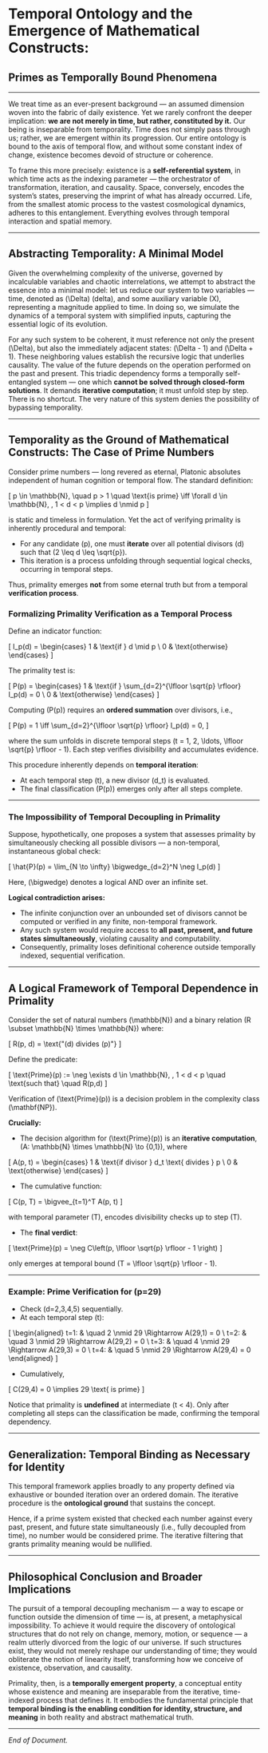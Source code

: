 # Temporal Ontology and the Emergence of Mathematical Constructs:  
## Primes as Temporally Bound Phenomena

---

We treat time as an ever-present background — an assumed dimension woven into the fabric of daily existence. Yet we rarely confront the deeper implication: **we are not merely in time, but rather, constituted by it.** Our being is inseparable from temporality. Time does not simply pass through us; rather, we are emergent within its progression. Our entire ontology is bound to the axis of temporal flow, and without some constant index of change, existence becomes devoid of structure or coherence.

To frame this more precisely: existence is a **self-referential system**, in which time acts as the indexing parameter — the orchestrator of transformation, iteration, and causality. Space, conversely, encodes the system’s states, preserving the imprint of what has already occurred. Life, from the smallest atomic process to the vastest cosmological dynamics, adheres to this entanglement. Everything evolves through temporal interaction and spatial memory.

---

## Abstracting Temporality: A Minimal Model

Given the overwhelming complexity of the universe, governed by incalculable variables and chaotic interrelations, we attempt to abstract the essence into a minimal model: let us reduce our system to two variables — time, denoted as \(\Delta\) (delta), and some auxiliary variable \(X\), representing a magnitude applied to time. In doing so, we simulate the dynamics of a temporal system with simplified inputs, capturing the essential logic of its evolution.

For any such system to be coherent, it must reference not only the present \(\Delta\), but also the immediately adjacent states: \(\Delta - 1\) and \(\Delta + 1\). These neighboring values establish the recursive logic that underlies causality. The value of the future depends on the operation performed on the past and present. This triadic dependency forms a temporally self-entangled system — one which **cannot be solved through closed-form solutions**. It demands **iterative computation**; it must unfold step by step. There is no shortcut. The very nature of this system denies the possibility of bypassing temporality.

---

## Temporality as the Ground of Mathematical Constructs: The Case of Prime Numbers

Consider prime numbers — long revered as eternal, Platonic absolutes independent of human cognition or temporal flow. The standard definition:

\[
p \in \mathbb{N}, \quad p > 1 \quad \text{is prime} \iff \forall d \in \mathbb{N}, \, 1 < d < p \implies d \nmid p
\]

is static and timeless in formulation. Yet the act of verifying primality is inherently procedural and temporal:

- For any candidate \(p\), one must **iterate** over all potential divisors \(d\) such that \(2 \leq d \leq \sqrt{p}\).
- This iteration is a process unfolding through sequential logical checks, occurring in temporal steps.

Thus, primality emerges **not** from some eternal truth but from a temporal **verification process**.

### Formalizing Primality Verification as a Temporal Process

Define an indicator function:

\[
I_p(d) = 
\begin{cases}
1 & \text{if } d \mid p \\
0 & \text{otherwise}
\end{cases}
\]

The primality test is:

\[
P(p) = 
\begin{cases}
1 & \text{if } \sum_{d=2}^{\lfloor \sqrt{p} \rfloor} I_p(d) = 0 \\
0 & \text{otherwise}
\end{cases}
\]

Computing \(P(p)\) requires an **ordered summation** over divisors, i.e.,

\[
P(p) = 1 \iff \sum_{d=2}^{\lfloor \sqrt{p} \rfloor} I_p(d) = 0,
\]

where the sum unfolds in discrete temporal steps \(t = 1, 2, \ldots, \lfloor \sqrt{p} \rfloor - 1\). Each step verifies divisibility and accumulates evidence.

This procedure inherently depends on **temporal iteration**:

- At each temporal step \(t\), a new divisor \(d_t\) is evaluated.
- The final classification \(P(p)\) emerges only after all steps complete.

---

### The Impossibility of Temporal Decoupling in Primality

Suppose, hypothetically, one proposes a system that assesses primality by simultaneously checking all possible divisors — a non-temporal, instantaneous global check:

\[
\hat{P}(p) = \lim_{N \to \infty} \bigwedge_{d=2}^N \neg I_p(d)
\]

Here, \(\bigwedge\) denotes a logical AND over an infinite set.

**Logical contradiction arises:**

- The infinite conjunction over an unbounded set of divisors cannot be computed or verified in any finite, non-temporal framework.
- Any such system would require access to **all past, present, and future states simultaneously**, violating causality and computability.
- Consequently, primality loses definitional coherence outside temporally indexed, sequential verification.

---

## A Logical Framework of Temporal Dependence in Primality

Consider the set of natural numbers \(\mathbb{N}\) and a binary relation \(R \subset \mathbb{N} \times \mathbb{N}\) where:

\[
R(p, d) = \text{"\(d\) divides \(p\)"}
\]

Define the predicate:

\[
\text{Prime}(p) := \neg \exists d \in \mathbb{N}, \, 1 < d < p \quad \text{such that} \quad R(p,d)
\]

Verification of \(\text{Prime}(p)\) is a decision problem in the complexity class \(\mathbf{NP}\).

**Crucially:**

- The decision algorithm for \(\text{Prime}(p)\) is an **iterative computation**, \(A: \mathbb{N} \times \mathbb{N} \to \{0,1\}\), where

\[
A(p, t) = 
\begin{cases}
1 & \text{if divisor } d_t \text{ divides } p \\
0 & \text{otherwise}
\end{cases}
\]

- The cumulative function:

\[
C(p, T) = \bigvee_{t=1}^T A(p, t)
\]

with temporal parameter \(T\), encodes divisibility checks up to step \(T\).

- The **final verdict**:

\[
\text{Prime}(p) = \neg C\left(p, \lfloor \sqrt{p} \rfloor - 1 \right)
\]

only emerges at temporal bound \(T = \lfloor \sqrt{p} \rfloor - 1\).

---

### Example: Prime Verification for \(p=29\)

- Check \(d=2,3,4,5\) sequentially.
- At each temporal step \(t\):

\[
\begin{aligned}
t=1: & \quad 2 \nmid 29 \Rightarrow A(29,1) = 0 \\
t=2: & \quad 3 \nmid 29 \Rightarrow A(29,2) = 0 \\
t=3: & \quad 4 \nmid 29 \Rightarrow A(29,3) = 0 \\
t=4: & \quad 5 \nmid 29 \Rightarrow A(29,4) = 0
\end{aligned}
\]

- Cumulatively,

\[
C(29,4) = 0 \implies 29 \text{ is prime}
\]

Notice that primality is **undefined** at intermediate \(t < 4\). Only after completing all steps can the classification be made, confirming the temporal dependency.

---

## Generalization: Temporal Binding as Necessary for Identity

This temporal framework applies broadly to any property defined via exhaustive or bounded iteration over an ordered domain. The iterative procedure is the **ontological ground** that sustains the concept.

Hence, if a prime system existed that checked each number against every past, present, and future state simultaneously (i.e., fully decoupled from time), no number would be considered prime. The iterative filtering that grants primality meaning would be nullified.

---

## Philosophical Conclusion and Broader Implications

The pursuit of a temporal decoupling mechanism — a way to escape or function outside the dimension of time — is, at present, a metaphysical impossibility. To achieve it would require the discovery of ontological structures that do not rely on change, memory, motion, or sequence — a realm utterly divorced from the logic of our universe. If such structures exist, they would not merely reshape our understanding of time; they would obliterate the notion of linearity itself, transforming how we conceive of existence, observation, and causality.

Primality, then, is a **temporally emergent property**, a conceptual entity whose existence and meaning are inseparable from the iterative, time-indexed process that defines it. It embodies the fundamental principle that **temporal binding is the enabling condition for identity, structure, and meaning** in both reality and abstract mathematical truth.

---

*End of Document.*
